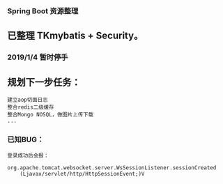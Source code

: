 ### Spring Boot 资源整理
## 已整理 TKmybatis + Security。

### 2019/1/4 暂时停手
## 规划下一步任务：
    建立aop切面日志
    整合redis二级缓存
    整合Mongo NOSQL，做图片上传下载
    ...
    
### 已知BUG：
    登录成功后会报：
        org.apache.tomcat.websocket.server.WsSessionListener.sessionCreated
        (Ljavax/servlet/http/HttpSessionEvent;)V
    
